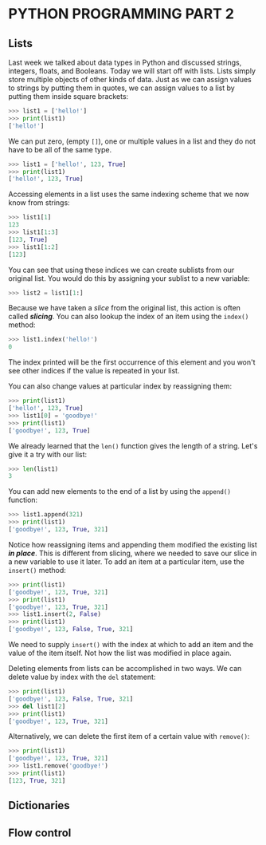 # PYTHON PROGRAMMING PART 2

## Lists
Last week we talked about data types in Python and discussed strings, integers, floats, and Booleans. Today we will start off with lists. Lists simply store multiple objects of other kinds of data. Just as we can assign values to strings by putting them in quotes, we can assign values to a list by putting them inside square brackets:
```python
>>> list1 = ['hello!']
>>> print(list1)
['hello!']
```
We can put zero, (empty `[]`), one or multiple values in a list and they do not have to be all of the same type.
```python
>>> list1 = ['hello!', 123, True]
>>> print(list1)
['hello!', 123, True]
```
Accessing elements in a list uses the same indexing scheme that we now know from strings:
```python
>>> list1[1]
123
>>> list1[1:3]
[123, True]
>>> list1[1:2]
[123]
```
You can see that using these indices we can create sublists from our original list. You would do this by assigning your sublist to a new variable:
```python
>>> list2 = list1[1:]
```
Because we have taken a _slice_ from the original list, this action is often called **_slicing_**.
You can also lookup the index of an item using the `index()` method:
```python
>>> list1.index('hello!')
0
```
The index printed will be the first occurrence of this element and you won't see other indices if the value is repeated in your list.

You can also change values at particular index by reassigning them:
```python
>>> print(list1)
['hello!', 123, True]
>>> list1[0] = 'goodbye!'
>>> print(list1)
['goodbye!', 123, True]
```
We already learned that the `len()` function gives the length of a string. Let's give it a try with our list:
```python
>>> len(list1)
3
```
You can add new elements to the end of a list by using the `append()` function:
```python
>>> list1.append(321)
>>> print(list1)
['goodbye!', 123, True, 321]
```
Notice how reassigning items and appending them modified the existing list **_in place_**. This is different from slicing, where we needed to save our slice in a new variable to use it later.
To add an item at a particular item, use the `insert()` method:
```python
>>> print(list1)
['goodbye!', 123, True, 321]
>>> print(list1)
['goodbye!', 123, True, 321]
>>> list1.insert(2, False)
>>> print(list1)
['goodbye!', 123, False, True, 321]
```
We need to supply `insert()` with the index at which to add an item and the value of the item itself. Not how the list was modified in place again.

Deleting elements from lists can be accomplished in two ways. We can delete value by index with the `del` statement:
```python
>>> print(list1)
['goodbye!', 123, False, True, 321]
>>> del list1[2]
>>> print(list1)
['goodbye!', 123, True, 321]
```
Alternatively, we can delete the first item of a certain value with `remove()`:
```python
>>> print(list1)
['goodbye!', 123, True, 321]
>>> list1.remove('goodbye!')
>>> print(list1)
[123, True, 321]
```


## Dictionaries

## Flow control 

